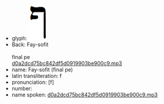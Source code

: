 - glyph: ![766dedc0009f743905a55ce645cbbe05.png](./28.png)
- Back: Fay-sofit<br /><br />final pe<br />[d0a2dcd75bc842df5d0919903be900c9.mp3](./69.mp3)
- name: Fay-sofit (final pe)<br />
- latin transliteration: f<br />
- pronunciation: [f]<br />
- number: 
- name spoken: [d0a2dcd75bc842df5d0919903be900c9.mp3](./69.mp3)